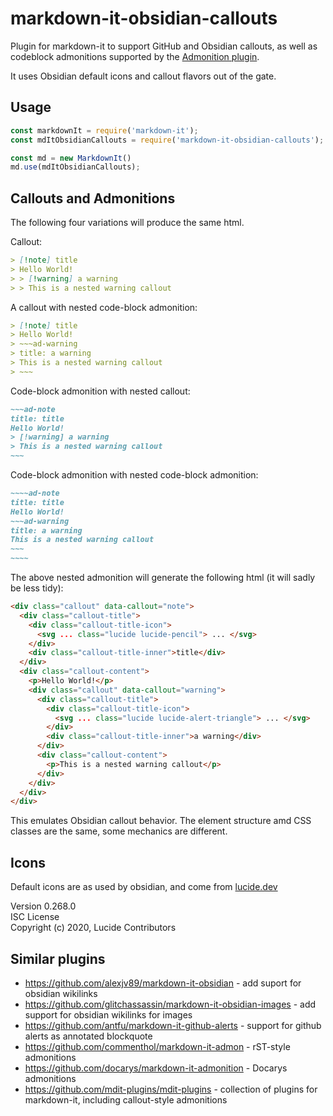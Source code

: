 # markdown-it-obsidian-callouts

Plugin for markdown-it to support GitHub and Obsidian callouts, 
as well as codeblock admonitions supported by the [Admonition plugin](https://github.com/javalent/admonitions).

It uses Obsidian default icons and callout flavors out of the gate.

## Usage

```javascript
const markdownIt = require('markdown-it');
const mdItObsidianCallouts = require('markdown-it-obsidian-callouts');

const md = new MarkdownIt()
md.use(mdItObsidianCallouts);
```

## Callouts and Admonitions

The following four variations will produce the same html.

Callout:

```md
> [!note] title
> Hello World!
> > [!warning] a warning
> > This is a nested warning callout
```

A callout with nested code-block admonition:

```md
> [!note] title
> Hello World!
> ~~~ad-warning
> title: a warning
> This is a nested warning callout
> ~~~
```

Code-block admonition with nested callout: 

```md
~~~ad-note
title: title
Hello World!
> [!warning] a warning
> This is a nested warning callout
~~~
```

Code-block admonition with nested code-block admonition: 

```md
~~~~ad-note
title: title
Hello World!
~~~ad-warning
title: a warning
This is a nested warning callout
~~~
~~~~
```

The above nested admonition will generate the following html (it will sadly be less tidy):

```html
<div class="callout" data-callout="note">
  <div class="callout-title">
    <div class="callout-title-icon">
      <svg ... class="lucide lucide-pencil"> ... </svg>
    </div>
    <div class="callout-title-inner">title</div>
  </div>
  <div class="callout-content">
    <p>Hello World!</p>
    <div class="callout" data-callout="warning">
      <div class="callout-title">
        <div class="callout-title-icon">
          <svg ... class="lucide lucide-alert-triangle"> ... </svg>
        </div>
        <div class="callout-title-inner">a warning</div>
      </div>
      <div class="callout-content">
        <p>This is a nested warning callout</p>
      </div>
    </div>
  </div>
</div>
```

This emulates Obsidian callout behavior. The element structure amd CSS classes are the same, some mechanics are different.

## Icons

Default icons are as used by obsidian, and come from [lucide.dev](https://lucide.dev/)

Version 0.268.0  
ISC License  
Copyright (c) 2020, Lucide Contributors  

## Similar plugins

- https://github.com/alexjv89/markdown-it-obsidian - add suport for obsidian wikilinks
- https://github.com/glitchassassin/markdown-it-obsidian-images - add support for obsidian wikilinks for images
- https://github.com/antfu/markdown-it-github-alerts - support for github alerts as annotated blockquote
- https://github.com/commenthol/markdown-it-admon - rST-style admonitions
- https://github.com/docarys/markdown-it-admonition - Docarys admonitions
- https://github.com/mdit-plugins/mdit-plugins - collection of plugins for markdown-it, including callout-style admonitions